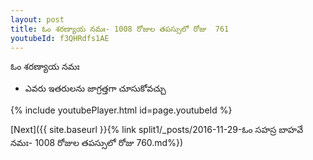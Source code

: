 ```yaml
---
layout: post
title: ఓం శరణ్యాయ నమః- 1008 రోజుల తపస్సులో రోజు  761
youtubeId: f3QHRdfs1AE
---
```

 
 
 ఓం శరణ్యాయ నమః  
 
 -  ఎవరు ఇతరులను జాగ్రత్తగా చూసుకోవచ్చు 
 
  
 
  
 
 
 
 
 
 


{% include youtubePlayer.html id=page.youtubeId %}
 
[Next]({{ site.baseurl }}{% link  split1/_posts/2016-11-29-ఓం సహస్ర బాహవే నమః- 1008 రోజుల తపస్సులో రోజు  760.md%})
 
